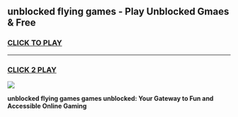 
## unblocked flying games - Play Unblocked Gmaes & Free
<h3>
<a href="https://news.freeplayer.one?title=unblocked_flying_games&ref=16F">CLICK TO PLAY</a></h3>
<hr>

<h3>
<a href="https://news.freeplayer.one?title=unblocked_flying_games&ref=16F">CLICK 2 PLAY</a>
  
</h3>

<a href="https://news.freeplayer.one?title=unblocked_flying_games&ref=16F/"><img src="https://clearcache.store/games.png"></a>


**unblocked flying games games unblocked: Your Gateway to Fun and Accessible Online Gaming**
